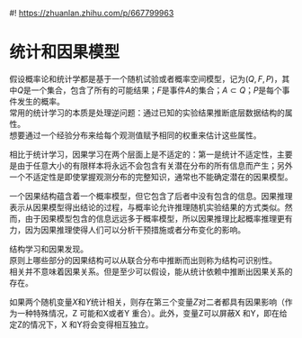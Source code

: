#! https://zhuanlan.zhihu.com/p/667799963
# 统计和因果模型  
假设概率论和统计学都是基于一个随机试验或者概率空间模型，记为$(Q,F,P)$，其中$Q$是一个集合，包含了所有的可能结果；$F$是事件$A$的集合；$A\subset Q$；$P$是每个事件发生的概率。  
常用的统计学习的本质是处理逆问题：通过已知的实验结果推断底层数据结构的属性。  
想要通过一个经验分布来给每个观测值赋予相同的权重来估计这些属性。  

相比于统计学习，因果学习在两个层面上是不适定的：第一是统计不适定性，主要是由于任意大小的有限样本将永远不会包含有关潜在分布的所有信息而产生；另外一个不适定性是即使掌握观测分布的完整知识，通常也不能确定潜在的因果模型。  

一个因果结构蕴含着一个概率模型，但它包含了后者中没有包含的信息。因果推理表示从因果模型得出结论的过程，与概率论允许推理随机实验结果的方式类似。然而，由于因果模型包含的信息远远多于概率模型，所以因果推理比起概率推理更有力，因为因果推理使得人们可以分析干预措施或者分布变化的影响。  

结构学习和因果发现。  
原则上哪些部分的因果结构可以从联合分布中推断而出则称为结构可识别性。  
相关并不意味着因果关系。但是至少可以假设，能从统计依赖中推断出因果关系的存在。  

如果两个随机变量$X$和$Y$统计相关，则存在第三个变量$Z$对二者都具有因果影响（作为一种特殊情况，Z 可能和X或者Y 重合）。此外，变量Z可以屏蔽X 和Y，即在给定Z的情况下，X 和Y将会变得相互独立。  
 